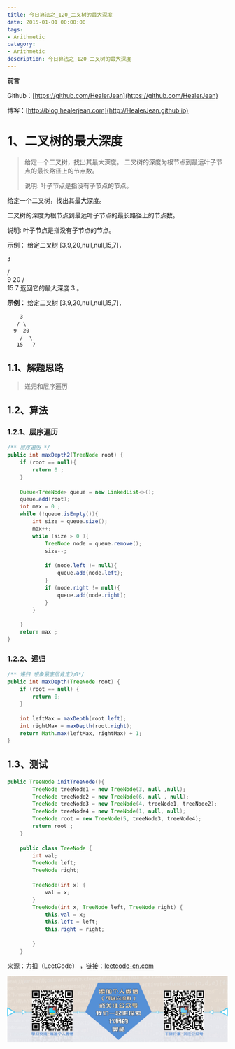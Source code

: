 ```yaml
---
title: 今日算法之_120_二叉树的最大深度
date: 2015-01-01 00:00:00
tags: 
- Arithmetic
category: 
- Arithmetic
description: 今日算法之_120_二叉树的最大深度
---
```


**前言**     

 Github：[https://github.com/HealerJean](https://github.com/HealerJean)         

 博客：[http://blog.healerjean.com](http://HealerJean.github.io)             



# 1、二叉树的最大深度
> 给定一个二叉树，找出其最大深度。    二叉树的深度为根节点到最远叶子节点的最长路径上的节点数。    
>
> 说明: 叶子节点是指没有子节点的节点。

给定一个二叉树，找出其最大深度。

二叉树的深度为根节点到最远叶子节点的最长路径上的节点数。

说明: 叶子节点是指没有子节点的节点。

示例：
给定二叉树 [3,9,20,null,null,15,7]，

    3
   / \
  9  20
    /  \
   15   7
返回它的最大深度 3 。

**示例：**
给定二叉树 [3,9,20,null,null,15,7]，

    	3
       / \
      9  20
        /  \
       15   7
## 1.1、解题思路 

>  递归和层序遍历



## 1.2、算法

### 1.2.1、层序遍历

```java
/** 层序遍历 */
public int maxDepth2(TreeNode root) {
    if (root == null){
        return 0 ;
    }

    Queue<TreeNode> queue = new LinkedList<>();
    queue.add(root);
    int max = 0 ;
    while (!queue.isEmpty()){
        int size = queue.size();
        max++;
        while (size > 0 ){
            TreeNode node = queue.remove();
            size--;

            if (node.left != null){
                queue.add(node.left);
            }
            if (node.right != null){
                queue.add(node.right);
            }
        }

    }
    return max ;
}
```



### 1.2.2、递归

```java
/** 递归 想象最底层肯定为0*/
public int maxDepth(TreeNode root) {
    if (root == null) {
        return 0;
    }

    int leftMax = maxDepth(root.left);
    int rightMax = maxDepth(root.right);
    return Math.max(leftMax, rightMax) + 1;
}
```




## 1.3、测试 

```java
public TreeNode initTreeNode(){
        TreeNode treeNode1 = new TreeNode(3, null ,null);
        TreeNode treeNode2 = new TreeNode(6, null , null);
        TreeNode treeNode3 = new TreeNode(4, treeNode1, treeNode2);
        TreeNode treeNode4 = new TreeNode(1, null, null);
        TreeNode root = new TreeNode(5, treeNode3, treeNode4);
        return root ;
    }

    public class TreeNode {
        int val;
        TreeNode left;
        TreeNode right;

        TreeNode(int x) {
            val = x;
        }
        TreeNode(int x, TreeNode left, TreeNode right) {
            this.val = x;
            this.left = left;
            this.right = right;

        }
    }

```



来源：力扣（LeetCode） ，链接：[leetcode-cn.com](leetcode-cn.com) 





![ContactAuthor](https://raw.githubusercontent.com/HealerJean/HealerJean.github.io/master/assets/img/artical_bottom.jpg)



<link rel="stylesheet" href="https://unpkg.com/gitalk/dist/gitalk.css">

<script src="https://unpkg.com/gitalk@latest/dist/gitalk.min.js"></script> 
<div id="gitalk-container"></div>    
 <script type="text/javascript">
    var gitalk = new Gitalk({
		clientID: `1d164cd85549874d0e3a`,
		clientSecret: `527c3d223d1e6608953e835b547061037d140355`,
		repo: `HealerJean.github.io`,
		owner: 'HealerJean',
		admin: ['HealerJean'],
		id: 'NTilL51hxwjuk7po',
    });
    gitalk.render('gitalk-container');
</script> 


